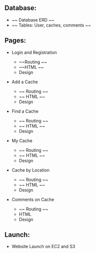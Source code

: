 ## Database:

 - ~~ Database ERD ~~
 - ~~ Tables: User, caches, comments ~~

## Pages:

- Login and Registration
  - ~~Routing ~~
  - ~~HTML ~~
  - Design

- Add a Cache
  - ~~ Routing ~~
  - ~~ HTML ~~
  - Design

- Find a Cache
  - ~~ Routing ~~
  - ~~ HTML ~~
  - Design

- My Cache
  - ~~ Routing ~~
  - ~~ HTML ~~
  - Design

- Cache by Location
  - ~~ Routing ~~
  - ~~ HTML ~~
  - Design

- Comments on Cache
  - ~~ Routing ~~
  - HTML
  - Design

## Launch:

- Website Launch on EC2 and S3
